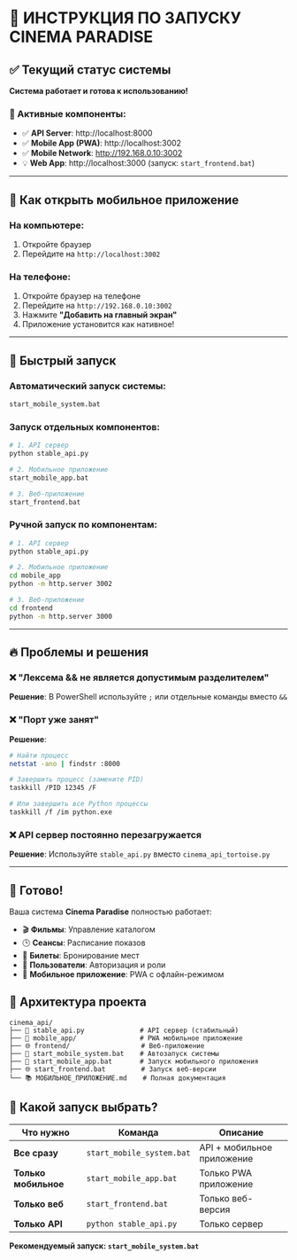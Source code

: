 # 🚀 ИНСТРУКЦИЯ ПО ЗАПУСКУ CINEMA PARADISE

## ✅ Текущий статус системы
**Система работает и готова к использованию!**

### 🔗 Активные компоненты:
- ✅ **API Server**: http://localhost:8000 
- ✅ **Mobile App (PWA)**: http://localhost:3002
- ✅ **Mobile Network**: http://192.168.0.10:3002
- 💡 **Web App**: http://localhost:3000 (запуск: `start_frontend.bat`)

---

## 📱 Как открыть мобильное приложение

### На компьютере:
1. Откройте браузер
2. Перейдите на `http://localhost:3002`

### На телефоне:
1. Откройте браузер на телефоне
2. Перейдите на `http://192.168.0.10:3002`
3. Нажмите **"Добавить на главный экран"**
4. Приложение установится как нативное!

---

## 🔧 Быстрый запуск

### Автоматический запуск системы:
```bash
start_mobile_system.bat
```

### Запуск отдельных компонентов:
```bash
# 1. API сервер
python stable_api.py

# 2. Мобильное приложение
start_mobile_app.bat

# 3. Веб-приложение  
start_frontend.bat
```

### Ручной запуск по компонентам:
```bash
# 1. API сервер
python stable_api.py

# 2. Мобильное приложение
cd mobile_app
python -m http.server 3002

# 3. Веб-приложение
cd frontend  
python -m http.server 3000
```

---

## 🔥 Проблемы и решения

### ❌ "Лексема && не является допустимым разделителем"
**Решение**: В PowerShell используйте `;` или отдельные команды вместо `&&`

### ❌ "Порт уже занят"
**Решение**: 
```bash
# Найти процесс
netstat -ano | findstr :8000

# Завершить процесс (замените PID)
taskkill /PID 12345 /F

# Или завершить все Python процессы
taskkill /f /im python.exe
```

### ❌ API сервер постоянно перезагружается
**Решение**: Используйте `stable_api.py` вместо `cinema_api_tortoise.py`

---

## 🎉 Готово!

Ваша система **Cinema Paradise** полностью работает:

- 🎬 **Фильмы**: Управление каталогом
- 🕒 **Сеансы**: Расписание показов  
- 🎫 **Билеты**: Бронирование мест
- 👤 **Пользователи**: Авторизация и роли
- 📱 **Мобильное приложение**: PWA с офлайн-режимом

## 📁 Архитектура проекта

```
cinema_api/
├── 🔗 stable_api.py              # API сервер (стабильный)
├── 📱 mobile_app/                # PWA мобильное приложение
├── 🌐 frontend/                  # Веб-приложение
├── 🚀 start_mobile_system.bat    # Автозапуск системы
├── 📱 start_mobile_app.bat       # Запуск мобильного приложения
├── 🌐 start_frontend.bat         # Запуск веб-версии
└── 📚 МОБИЛЬНОЕ_ПРИЛОЖЕНИЕ.md    # Полная документация
```

## 🎯 Какой запуск выбрать?

| Что нужно | Команда | Описание |
|-----------|---------|----------|
| **Все сразу** | `start_mobile_system.bat` | API + мобильное приложение |
| **Только мобильное** | `start_mobile_app.bat` | Только PWA приложение |
| **Только веб** | `start_frontend.bat` | Только веб-версия |
| **Только API** | `python stable_api.py` | Только сервер |

**Рекомендуемый запуск: `start_mobile_system.bat`** 